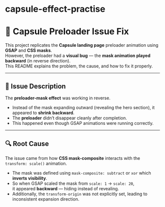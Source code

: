 # capsule-effect-practise
# 🧠 Capsule Preloader Issue Fix

This project replicates the **Capsule landing page** preloader animation using **GSAP** and **CSS masks**.  
However, the preloader had a **visual bug** — the **mask animation played backward** (in reverse direction).  
This README explains the problem, the cause, and how to fix it properly.

---

## 🚨 Issue Description

The **preloader-mask effect** was working in reverse.

- Instead of the mask expanding outward (revealing the hero section),
  it appeared to **shrink backward**.
- The **preloader** didn’t disappear cleanly after completion.
- This happened even though GSAP animations were running correctly.

---

## 🔍 Root Cause

The issue came from how **CSS mask-composite** interacts with the
`transform: scale()` animation.

- The mask was defined using `mask-composite: subtract` or `xor`
  which **inverts visibility**.
- So when GSAP scaled the mask from `scale: 1` → `scale: 20`,  
  it appeared **backward** — hiding instead of revealing.
- Additionally, the `transform-origin` was not explicitly set,
  leading to inconsistent expansion direction.

